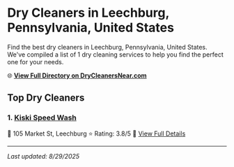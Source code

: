 # Dry Cleaners in Leechburg, Pennsylvania, United States

Find the best dry cleaners in Leechburg, Pennsylvania, United States. We've compiled a list of 1 dry cleaning services to help you find the perfect one for your needs.

🌐 **[View Full Directory on DryCleanersNear.com](https://drycleanersnear.com/city/US/Pennsylvania/Leechburg)**

## Top Dry Cleaners

### 1. [Kiski Speed Wash](https://drycleanersnear.com/dryCleaner/686735cdbb1702f4ee39b35b/kiski-speed-wash)
📍 105 Market St, Leechburg
⭐ Rating: 3.8/5
🔗 [View Full Details](https://drycleanersnear.com/dryCleaner/686735cdbb1702f4ee39b35b/kiski-speed-wash)


---

*Last updated: 8/29/2025*
